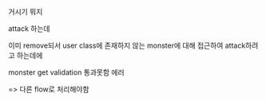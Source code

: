 거시기 뭐지

attack 하는데

이미 remove되서 user class에 존재하지 않는 monster에 대해 접근하여 attack하려고 하는데에

monster get validation 통과못함 에러

=> 다른 flow로 처리해야함